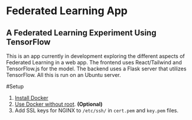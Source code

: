 # Federated Learning App
## A Federated Learning Experiment Using TensorFlow

This is an app currently in development exploring the different aspects of Federated Learning in a web app. The frontend uses React/Tailwind and TensorFlow.js for the model. The backend uses a Flask server that utilizes TensorFlow. All this is run on an Ubuntu server.

#Setup
1. [Install Docker](https://docs.docker.com/engine/install/ubuntu/)
2. [Use Docker without root](https://docs.docker.com/engine/install/linux-postinstall/). **(Optional)**
3. Add SSL keys for NGINX to `/etc/ssh/` in `cert.pem` and `key.pem` files.
